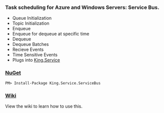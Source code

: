 ### Task scheduling for Azure and Windows Servers: Service Bus.
+ Queue Initialization
+ Topic Initialization
+ Enqueue
+ Enqueue for dequeue at specific time
+ Dequeue
+ Dequeue Batches
+ Recieve Events
+ Time Sensitive Events
+ Plugs into [King.Service](https://github.com/jefking/King.Service)

### [NuGet](https://www.nuget.org/packages/King.Service.ServiceBus)
```
PM> Install-Package King.Service.ServiceBus
```

### [Wiki](https://github.com/jefking/King.Service.ServiceBus/wiki)
View the wiki to learn how to use this.
